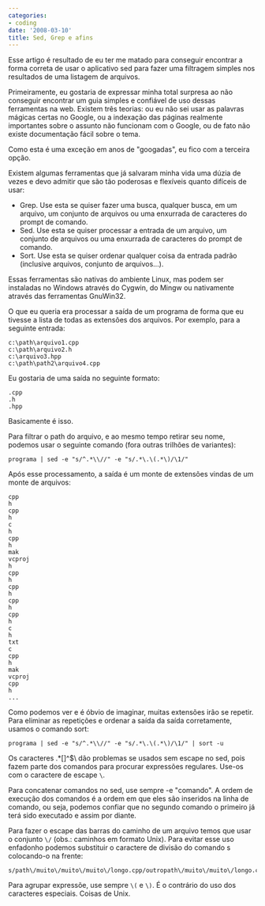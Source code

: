 ```yaml
---
categories:
- coding
date: '2008-03-10'
title: Sed, Grep e afins
---
```


Esse artigo é resultado de eu ter me matado para conseguir encontrar a forma correta de usar o aplicativo sed para fazer uma filtragem simples nos resultados de uma listagem de arquivos.

Primeiramente, eu gostaria de expressar minha total surpresa ao não conseguir encontrar um guia simples e confiável de uso dessas ferramentas na web. Existem três teorias: ou eu não sei usar as palavras mágicas certas no Google, ou a indexação das páginas realmente importantes sobre o assunto não funcionam com o Google, ou de fato não existe documentação fácil sobre o tema.

Como esta é uma exceção em anos de "googadas", eu fico com a terceira opção.

Existem algumas ferramentas que já salvaram minha vida uma dúzia de vezes e devo admitir que são tão poderosas e flexíveis quanto difíceis de usar:

 - Grep. Use esta se quiser fazer uma busca, qualquer busca, em um arquivo, um conjunto de arquivos ou uma enxurrada de caracteres do prompt de comando.
 - Sed. Use esta se quiser processar a entrada de um arquivo, um conjunto de arquivos ou uma enxurrada de caracteres do prompt de comando.
 - Sort. Use esta se quiser ordenar qualquer coisa da entrada padrão (inclusive arquivos, conjunto de arquivos...).

Essas ferramentas são nativas do ambiente Linux, mas podem ser instaladas no Windows através do Cygwin, do Mingw ou nativamente através das ferramentas GnuWin32.

O que eu queria era processar a saída de um programa de forma que eu tivesse a lista de todas as extensões dos arquivos. Por exemplo, para a seguinte entrada:

    c:\path\arquivo1.cpp
    c:\path\arquivo2.h
    c:\arquivo3.hpp
    c:\path\path2\arquivo4.cpp

Eu gostaria de uma saída no seguinte formato:

    .cpp
    .h
    .hpp

Basicamente é isso.

Para filtrar o path do arquivo, e ao mesmo tempo retirar seu nome, podemos usar o seguinte comando (fora outras trilhões de variantes):

    programa | sed -e "s/^.*\\//" -e "s/.*\.\(.*\)/\1/"

Após esse processamento, a saída é um monte de extensões vindas de um monte de arquivos:

    cpp
    h
    cpp
    h
    c
    h
    cpp
    h
    mak
    vcproj
    h
    cpp
    h
    cpp
    h
    cpp
    h
    cpp
    h
    c
    h
    txt
    c
    cpp
    h
    mak
    vcproj
    cpp
    h
    ...

Como podemos ver e é óbvio de imaginar, muitas extensões irão se repetir. Para eliminar as repetições e ordenar a saída da saída corretamente, usamos o comando sort:

    programa | sed -e "s/^.*\\//" -e "s/.*\.\(.*\)/\1/" | sort -u
	
Os caracteres .*[]^$\ dão problemas se usados sem escape no sed, pois fazem parte dos comandos para procurar expressões regulares. Use-os com o caractere de escape `\`.

Para concatenar comandos no sed, use sempre -e "comando". A ordem de execução dos comandos é a ordem em que eles são inseridos na linha de comando, ou seja, podemos confiar que no segundo comando o primeiro já terá sido executado e assim por diante.

Para fazer o escape das barras do caminho de um arquivo temos que usar o conjunto `\/` (obs.: caminhos em formato Unix). Para evitar esse uso enfadonho podemos substituir o caractere de divisão do comando s colocando-o na frente:

    s/path\/muito\/muito\/muito\/longo.cpp/outropath\/muito\/muito\/longo.cpp/s#/path/muito/muito/muito/longo.cpp#/outropath/muito/muito/longo.cpp#

Para agrupar expressõe, use sempre `\(` e `\)`. É o contrário do uso dos caracteres especiais. Coisas de Unix.

